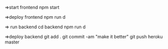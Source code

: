 
=>start frontend
npm start 


=>deploy frontend
npm run d


=> run backend
cd backend
npm run d

=>deploy backend
git add .
git commit -am "make it better"
git push heroku master